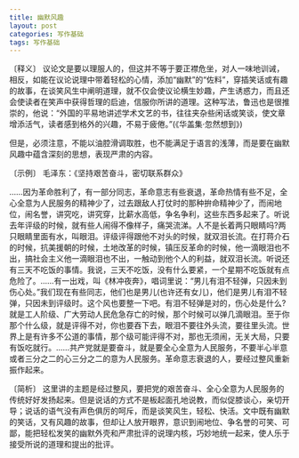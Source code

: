 ```yaml
---
title: 幽默风趣
layout: post
categories: 写作基础
tags: 写作基础
---
```


〔释义〕 议论文是要以理服人的，但这并不等于要正襟危坐，对人一味地训诫，相反，如能在议论说理中带着轻松的心情，添加“幽默”的“佐料”，穿插笑话或有趣的故事，在谈笑风生中阐明道理，就不仅会使议论横生妙趣，产生诱惑力，而且还会使读者在笑声中获得哲理的启迪，信服你所讲的道理。这种写法，鲁迅也是很推崇的，他说：“外国的平易地讲述学术文艺的书，往往夹杂些闲话或笑谈，使文章增添活气，读者感到格外的兴趣，不易于疲倦。”(《华盖集·忽然想到》)

但是，必须注意，不能以油腔滑调取胜，也不能满足于语言的浅薄，而是要在幽默风趣中蕴含深刻的思想，表现严肃的内容。

〔示例〕 毛泽东：《坚持艰苦奋斗，密切联系群众》

……因为革命胜利了，有一部分同志，革命意志有些衰退，革命热情有些不足，全心全意为人民服务的精神少了，过去跟敌人打仗时的那种拚命精神少了，而闹地位，闹名誉，讲究吃，讲究穿，比薪水高低，争名争利，这些东西多起来了。听说去年评级的时候，就有些人闹得不像样子，痛哭流涕。人不是长着两只眼睛吗?两只眼睛里面有水，叫眼泪。评级评得跟他不对头的时候，就双泪长流。在打蒋介石的时候，抗美援朝的时候，土地改革的时候，镇压反革命的时候，他一滴眼泪也不出，搞社会主义他一滴眼泪也不出，一触动到他个人的利益，就双泪长流。听说还有三天不吃饭的事情。我说，三天不吃饭，没有什么要紧，一个星期不吃饭就有点危险了。……有一出戏，叫《林冲夜奔》，唱词里说：“男儿有泪不轻弹，只因未到伤心处。”我们现在有些同志，他们也是男儿(也许还有女儿)，他们是男儿有泪不轻弹，只因未到评级时。这个风也要整一下吧。有泪不轻弹是对的，伤心处是什么?就是工人阶级、广大劳动人民危急存亡的时候，那个时候可以弹几滴眼泪。至于你那个什么级，就是评得不对，你也要吞下去，眼泪不要往外头流，要往里头流。世界上是有许多不公道的事情，那个级可能评得不对，那也无须闹，无关大局，只要有饭吃就行。……共产党就是要奋斗，就是要全心全意为人民服务，不要半心半意或者三分之二的心三分之二的意为人民服务。革命意志衰退的人，要经过整风重新振作起来。

〔简析〕 这里讲的主题是经过整风，要把党的艰苦奋斗、全心全意为人民服务的传统好好发扬起来。但是说话的方式不是板起面孔地说教，而似促膝谈心，亲切开导；说话的语气没有声色俱厉的呵斥，而是谈笑风生，轻松、快活。文中既有幽默的笑话，又有风趣的故事，但却让人放开眼界，意识到闹地位、争名誉的可笑、可鄙，能把轻松发笑的幽默外壳和严肃批评的说理内核，巧妙地统一起来，使人乐于接受所说的道理和提出的批评。 